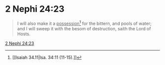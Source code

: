 # 2 Nephi 24:23

> I will also make it a <u>possession</u>[^a] for the bittern, and pools of water; and I will sweep it with the besom of destruction, saith the Lord of Hosts.

[2 Nephi 24:23](https://www.churchofjesuschrist.org/study/scriptures/bofm/2-ne/24?lang=eng&id=p23#p23)


[^a]: [[Isaiah 34.11|Isa. 34:11 (11-15).]]
